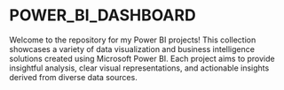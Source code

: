 # POWER_BI_DASHBOARD
Welcome to the repository for my Power BI projects! This collection showcases a variety of data visualization and business intelligence solutions created using Microsoft Power BI. Each project aims to provide insightful analysis, clear visual representations, and actionable insights derived from diverse data sources.
